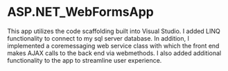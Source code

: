 # ASP.NET_WebFormsApp
This app utilizes the code scaffolding built into Visual Studio.
I added LINQ functionality to connect to my sql server database. 
In addition, I implemented a coremessaging web service class with which the front end makes AJAX calls to the back end via webmethods.
I also added additional functionality to the app to streamline user experience.
